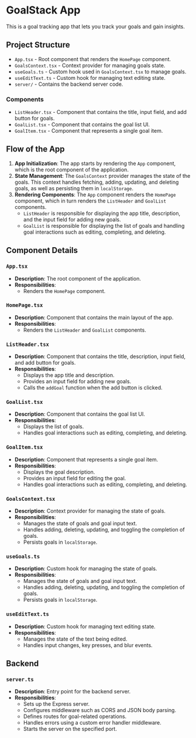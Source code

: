 # GoalStack App

This is a goal tracking app that lets you track your goals and gain insights.

## Project Structure

- `App.tsx` - Root component that renders the `HomePage` component.
- `GoalsContext.tsx` - Context provider for managing goals state.
- `useGoals.ts` - Custom hook used in `GoalsContext.tsx` to manage goals.
- `useEditText.ts` - Custom hook for managing text editing state.
- `server/` - Contains the backend server code.

### Components

- `ListHeader.tsx` - Component that contains the title, input field, and add button for goals.
- `GoalList.tsx` - Component that contains the goal list UI.
- `GoalItem.tsx` - Component that represents a single goal item.

## Flow of the App

1. **App Initialization**: The app starts by rendering the `App` component, which is the root component of the application.
2. **State Management**: The `GoalsContext` provider manages the state of the goals. This context handles fetching, adding, updating, and deleting goals, as well as persisting them in `localStorage`.
3. **Rendering Components**: The `App` component renders the `HomePage` component, which in turn renders the `ListHeader` and `GoalList` components.
   - `ListHeader` is responsible for displaying the app title, description, and the input field for adding new goals.
   - `GoalList` is responsible for displaying the list of goals and handling goal interactions such as editing, completing, and deleting.

## Component Details

### `App.tsx`

- **Description**: The root component of the application.
- **Responsibilities**:
  - Renders the `HomePage` component.

### `HomePage.tsx`

- **Description**: Component that contains the main layout of the app.
- **Responsibilities**:
  - Renders the `ListHeader` and `GoalList` components.

### `ListHeader.tsx`

- **Description**: Component that contains the title, description, input field, and add button for goals.
- **Responsibilities**:
  - Displays the app title and description.
  - Provides an input field for adding new goals.
  - Calls the `addGoal` function when the add button is clicked.

### `GoalList.tsx`

- **Description**: Component that contains the goal list UI.
- **Responsibilities**:
  - Displays the list of goals.
  - Handles goal interactions such as editing, completing, and deleting.

### `GoalItem.tsx`

- **Description**: Component that represents a single goal item.
- **Responsibilities**:
  - Displays the goal description.
  - Provides an input field for editing the goal.
  - Handles goal interactions such as editing, completing, and deleting.

### `GoalsContext.tsx`

- **Description**: Context provider for managing the state of goals.
- **Responsibilities**:
  - Manages the state of goals and goal input text.
  - Handles adding, deleting, updating, and toggling the completion of goals.
  - Persists goals in `localStorage`.

### `useGoals.ts`

- **Description**: Custom hook for managing the state of goals.
- **Responsibilities**:
  - Manages the state of goals and goal input text.
  - Handles adding, deleting, updating, and toggling the completion of goals.
  - Persists goals in `localStorage`.

### `useEditText.ts`

- **Description**: Custom hook for managing text editing state.
- **Responsibilities**:
  - Manages the state of the text being edited.
  - Handles input changes, key presses, and blur events.

## Backend

### `server.ts`

- **Description**: Entry point for the backend server.
- **Responsibilities**:
  - Sets up the Express server.
  - Configures middleware such as CORS and JSON body parsing.
  - Defines routes for goal-related operations.
  - Handles errors using a custom error handler middleware.
  - Starts the server on the specified port.